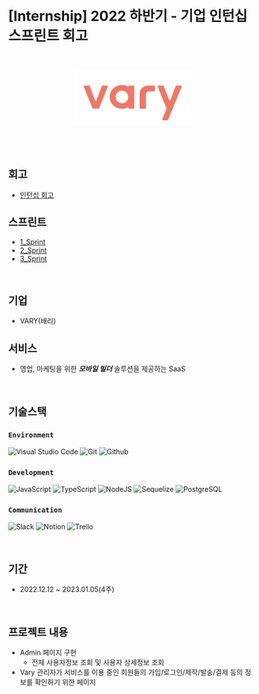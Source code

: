 # [Internship] 2022 하반기 - 기업 인턴십 스프린트 회고

<br>
<p align="center"><img src="vary.png"></p>
<br>

<br>

## 회고

- [인턴십 회고](https://amethyst-mahogany-d44.notion.site/626e60b8f96045d9bd6fe20b65d0a14d)

## 스프린트

- [1_Sprint](1_sprint.md)
- [2_Sprint](2_sprint.md)
- [3_Sprint](3_sprint.md)

<br>

## 기업

- VARY(배리)
  <br>

## 서비스

- 영업, 마케팅을 위한 **_모바일 빌더_** 솔루션을 제공하는 SaaS

<br>

## 기술스택

### `Environment`

![Visual Studio Code](https://img.shields.io/badge/Visual%20Studio%20Code-007ACC?style=for-the-badge&logo=Visual%20Studio%20Code&logoColor=white)
![Git](https://img.shields.io/badge/Git-F05032?style=for-the-badge&logo=Git&logoColor=white)
![Github](https://img.shields.io/badge/GitHub-1c1e2b?style=for-the-badge&logo=GitHub&logoColor=white)

### `Development`

![JavaScript](https://img.shields.io/badge/JavaScript-F7DF1E?style=for-the-badge&logo=Javascript&logoColor=white)
![TypeScript](https://img.shields.io/badge/typescript-32354d?style=for-the-badge&logo=Typescript&logoColor=#3178C6)
![NodeJS](https://img.shields.io/badge/NodeJS-339933?style=for-the-badge&logo=Node.JS&logoColor=white)
![Sequelize](https://img.shields.io/badge/Sequelize-F3E8E4?style=for-the-badge&logo=sequelize&logoColor=52B0E7)
![PostgreSQL](https://img.shields.io/badge/PostgreSQL-7952B3?style=for-the-badge&logo=PostgreSQL&logoColor=white)

### `Communication`

![Slack](https://img.shields.io/badge/Slack-4A154B?style=for-the-badge&logo=Slack&logoColor=white)
![Notion](https://img.shields.io/badge/Notion-000000?style=for-the-badge&logo=Notion&logoColor=white)
![Trello](https://img.shields.io/badge/Trello-00897B?style=for-the-badge&logo=trello&logoColor=white)

<br>

## 기간

- 2022.12.12 ~ 2023.01.05(4주)

<br>

## 프로젝트 내용

- Admin 페이지 구현
  - 전체 사용자정보 조회 및 사용자 상세정보 조회
- Vary 관리자가 서비스를 이용 중인 회원들의 가입/로그인/제작/발송/결제 등의 정보를 확인하기 위한 페이지
